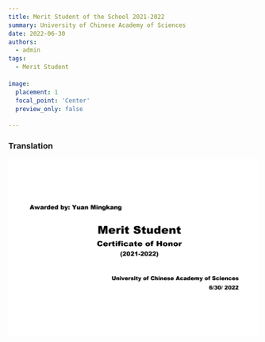 ```yaml
---
title: Merit Student of the School 2021-2022
summary: University of Chinese Academy of Sciences
date: 2022-06-30
authors:
  - admin
tags:
  - Merit Student

image:
  placement: 1
  focal_point: 'Center'
  preview_only: false
  
---
```


### Translation
![](./22en.png)



